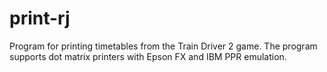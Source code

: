 # print-rj
Program for printing timetables from the Train Driver 2 game.
The program supports dot matrix printers with Epson FX and IBM PPR emulation.
